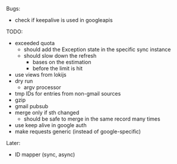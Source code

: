 Bugs:
- check if keepalive is used in googleapis

TODO:
- exceeded quota
  - should add the Exception state in the specific sync instance
  - should slow down the refresh
    - bases on the estimation
    - before the limit is hit
- use views from lokijs
- dry run
  - argv processor
- tmp IDs for entries from non-gmail sources
- gzip
- gmail pubsub
- merge only if sth changed
  - should be safe to merge in the same record many times
- use keep alive in google auth
- make requests generic (instead of google-specific)

Later:
- ID mapper (sync, async)
